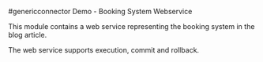 #genericconnector Demo - Booking System Webservice

This module contains a web service representing the booking system in the blog article.

The web service supports execution, commit and rollback.
